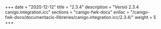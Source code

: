 +++
date        = "2020-12-12"
title       = "2.3.4"
description = "Versió 2.3.4 canigo.integration.icc"
sections    = "canigo-fwk-docs"
enllac		= "/canigo-fwk-docs/documentacio-llibreries/canigo.integration.icc/2.3.4/"
weight		= 5
+++
